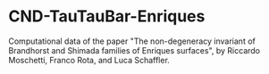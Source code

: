 # CND-TauTauBar-Enriques
Computational data of the paper "The non-degeneracy invariant of Brandhorst and Shimada families of Enriques surfaces", by Riccardo Moschetti, Franco Rota, and Luca Schaffler.
